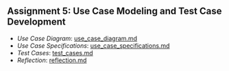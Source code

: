 ##  Assignment 5: Use Case Modeling and Test Case Development



* *Use Case Diagram*: [use_case_diagram.md](use_case_diagram.md)
* *Use Case Specifications*: [use_case_specifications.md](use_case_specifications.md)
* *Test Cases*: [test_cases.md](test_cases.md)
* *Reflection*: [reflection.md](reflection.md)

